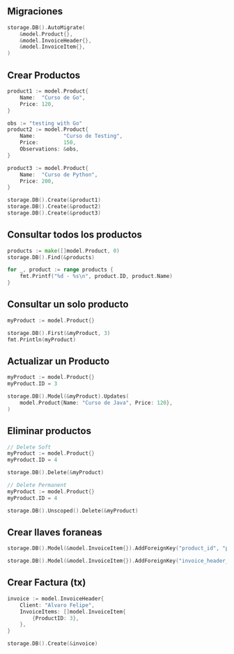 ## Migraciones

```go
storage.DB().AutoMigrate(
    &model.Product{},
    &model.InvoiceHeader{},
    &model.InvoiceItem{},
)
```

## Crear Productos

```go
product1 := model.Product{
    Name:  "Curso de Go",
    Price: 120,
}

obs := "testing with Go"
product2 := model.Product{
    Name:         "Curso de Testing",
    Price:        150,
    Observations: &obs,
}

product3 := model.Product{
    Name:  "Curso de Python",
    Price: 200,
}

storage.DB().Create(&product1)
storage.DB().Create(&product2)
storage.DB().Create(&product3)
```

## Consultar todos los productos

```go
products := make([]model.Product, 0)
storage.DB().Find(&products)

for _, product := range products {
    fmt.Printf("%d - %s\n", product.ID, product.Name)
}
```

## Consultar un solo producto

```go
myProduct := model.Product{}

storage.DB().First(&myProduct, 3)
fmt.Println(myProduct)
```

## Actualizar un Producto

```go
myProduct := model.Product{}
myProduct.ID = 3

storage.DB().Model(&myProduct).Updates(
    model.Product{Name: "Curso de Java", Price: 120},
)
```

## Eliminar productos

```go
// Delete Soft
myProduct := model.Product{}
myProduct.ID = 4

storage.DB().Delete(&myProduct)

// Delete Permanent
myProduct := model.Product{}
myProduct.ID = 4

storage.DB().Unscoped().Delete(&myProduct)
```

## Crear llaves foraneas

```go
storage.DB().Model(&model.InvoiceItem{}).AddForeignKey("product_id", "products(id)", "RESTRICT", "RESTRICT")

storage.DB().Model(&model.InvoiceItem{}).AddForeignKey("invoice_header_id", "invoice_headers(id)", "RESTRICT", "RESTRICT")
```

## Crear Factura (tx)

```go
invoice := model.InvoiceHeader{
    Client: "Alvaro Felipe",
    InvoiceItems: []model.InvoiceItem{
        {ProductID: 3},
    },
}

storage.DB().Create(&invoice)
```
